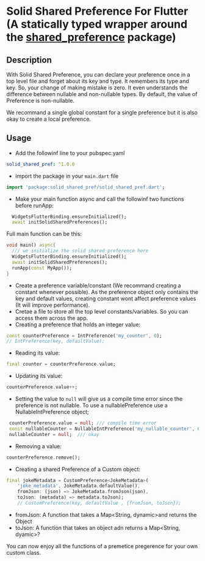 # Solid Shared Preference For Flutter (A statically typed wrapper around the [shared_preference](http://https://pub.dev/packages/shared_preferences "shared_preference") package)

## Description

With Solid Shared Preference, you can declare your preference once in a top level file and forget about its key and type. It remembers its type and key. So, your change of making mistake is zero. It even understands the difference between nullable and non-nullable types. By default, the value of Preference is non-nullable.

We recommand a single global constant for a single preference but it is also okay to create a local preference.

## Usage

- Add the followinf line to your pubspec.yaml

```yaml
solid_shared_pref: ^1.0.0
```

- import the package in your `main.dart` file

```dart
import 'package:solid_shared_pref/solid_shared_pref.dart';
```

- Make your main function async and call the followinf two functions before runApp:

```dart
  WidgetsFlutterBinding.ensureInitialized();
  await initSolidSharedPreferences();
```

Full main function can be this:

```dart
void main() async{
  /// we initialize the solid shared preference here
  WidgetsFlutterBinding.ensureInitialized();
  await initSolidSharedPreferences();
  runApp(const MyApp());
}
```

- Create a preference variable/constant (We recommand creating a constant whenever possible). As the preference object only contains the key and default values, creating constant wont affect preference values (It will improve performance).
- Cretae a file to store all the top level constants/variables. So you can access them across the app.
- Creating a preference that holds an integer value:

```dart
const counterPreference = IntPreference('my_counter', 0);
// IntPreference(key, defaultValue);
```

- Reading its value:

```dart
final counter = counterPreference.value;
```

- Updating its value:

```dart
counterPreference.value++;
```

- Setting the value to `null` will give us a compile time error since the preference is not nullable. To use a nullablePreference use a NullableIntPreference object;

```dart
 counterPreference.value = null; /// compile time error
 const nullableCounter = NullableIntPreference('my_nullable_counter', 0);
 nullableCounter = null;  /// okay
```

- Removing a value:

```dart
counterPreference.remove();
```

- Creating a shared Preference of a Custom object:

```dart
final jokeMetadata = CustomPreference<JokeMetadata>(
    'joke_metadata', JokeMetadata.defaultValue(),
    fromJson: (json) => JokeMetadata.fromJson(json),
    toJson: (metadata) => metadata.toJson);
	// CustomPreference(key, defaultValue , {fromJson, toJson});
```

- fromJson: A function that takes a Map<String, dynamic>and returns the Object
- toJson: A function that takes an object adn returns a Map<String, dyamic>?

You can now enjoy all the functions of a premetice pregerence for your own custom class.
